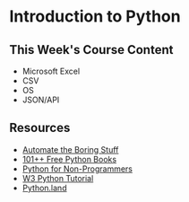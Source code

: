# Introduction to Python

## This Week's Course Content
- Microsoft Excel
- CSV
- OS
- JSON/API

## Resources
- [Automate the Boring Stuff](https://automatetheboringstuff.com/)
- [101++ Free Python Books](https://blog.finxter.com/free-python-books/)
- [Python for Non-Programmers](https://wiki.python.org/moin/BeginnersGuide/NonProgrammers)
- [W3 Python Tutorial](https://www.w3schools.com/python/default.asp)
- [Python.land](https://python.land/)
